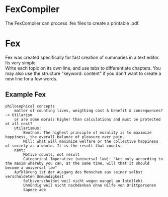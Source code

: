 # FexCompiler

The FexCompiler can process .fex files to create a printable .pdf.

# Fex

Fex was created specifically for fast creation of summaries in a text editor. 
Its very simple:  
Write each topic on its own line, and use tabs to differentiate chapters.
You may also use the structure "keyword: content" if you don't want to create a new line for a few words.

## Example Fex

```
philosophical concepts
	matter of counting lives, weigthing cost & benefit & consequences? -> Utilarism
	or are some morals higher than calculations and must be protected at all cost?
	Utilarismus:
		Bentham: The highest principle of morality is to maximize happiness, the overall balance of pleasure over pain.
		Mill: what will maximize welfare or the collective happiness of society as a whole. It is the result that counts. 
	Kant:
		Motive counts, not result
		Categorical Imperative (universal law): "Act only according to the maxim whereby you can, at the same time, will that it should become a universal law"
	Aufklärung ist der Ausgang des Menschen aus seiner selbst verschuldeten Unmündigkeit
		Selbsverschuldet weil nicht wegen mangel an Intellekt
		Unmündig weil nicht nachdenken ohne Hilfe von Drittpersonen
		Sapere ade
```